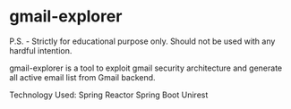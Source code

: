 # gmail-explorer

P.S. - Strictly for educational purpose only. Should not be used with any hardful intention.

gmail-explorer is a tool to exploit gmail security architecture and generate all active email list from Gmail backend.

Technology Used:
Spring Reactor
Spring Boot
Unirest
